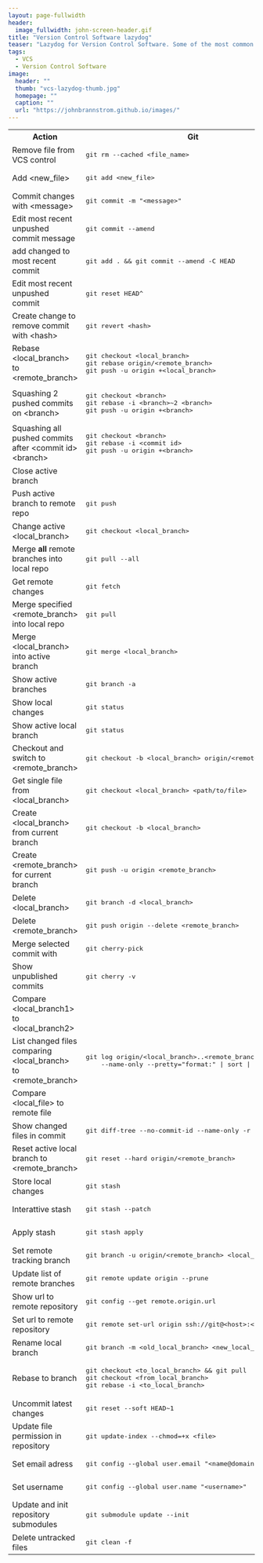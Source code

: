 ```yaml
---
layout: page-fullwidth
header:
  image_fullwidth: john-screen-header.gif
title: "Version Control Software lazydog"
teaser: "Lazydog for Version Control Software. Some of the most common operations working with a VCS."
tags:
  - VCS
  - Version Control Software
image:
  header: ""
  thumb: "vcs-lazydog-thumb.jpg"
  homepage: ""
  caption: ""
  url: "https://johnbrannstrom.github.io/images/"
---
```


<table>

  <tr><th>Action</th><th>Git</th><th>Mercurial</th></tr>

  <tr><td>Remove file from VCS control</td><td><pre>git rm --cached &lt;file_name&gt;</pre></td><td><pre></pre></td></tr>

  <tr><td>Add &lt;new_file&gt;</td><td><pre>git add &lt;new_file&gt;</pre></td><td><pre>hg add &lt;new_file&gt;</pre></td></tr>

  <tr>
    <td>Commit changes with &lt;message&gt;</td>
    <td><pre>git commit -m "&lt;message&gt;"</pre></td>
    <td><pre>hg commit -m "&lt;message&gt;"</pre></td>
  </tr>

  <tr>
    <td>Edit most recent unpushed commit message</td>
    <td><pre>git commit --amend</pre></td>
    <td><pre></pre></td>
  </tr>

  <tr>
    <td>add changed to most recent commit</td>
    <td><pre>git add . && git commit --amend -C HEAD</pre></td>
    <td><pre></pre></td>
  </tr>
  
  <tr>
    <td>Edit most recent unpushed commit</td>
    <td><pre>git reset HEAD^</pre></td>
    <td><pre></pre></td>
  </tr>

  <tr>
    <td>Create change to remove commit with &lt;hash&gt;</td>
    <td><pre>git revert &lt;hash&gt;</pre></td>
    <td><pre></pre></td>
  </tr>

  <tr>
    <td>Rebase &lt;local_branch&gt; to &lt;remote_branch&gt;</td>
    <td><pre>git checkout &lt;local_branch&gt;
git rebase origin/&lt;remote_branch&gt;
git push -u origin +&lt;local_branch&gt;</pre></td>
    <td><pre></pre></td>
  </tr>

  <tr>
    <td>Squashing 2 pushed commits on &lt;branch&gt;</td>
    <td><pre>git checkout &lt;branch&gt;
git rebase -i &lt;branch&gt;~2 &lt;branch&gt;
git push -u origin +&lt;branch&gt;</pre></td>
    <td><pre></pre></td>
  </tr>

  <tr>
    <td>Squashing all pushed commits after &lt;commit id&gt; &lt;branch&gt;</td>
    <td><pre>git checkout &lt;branch&gt;
git rebase -i &lt;commit id&gt;
git push -u origin +&lt;branch&gt;</pre></td>
    <td><pre></pre></td>
  </tr>

  <tr>
    <td>Close active branch</td>
    <td><pre></pre></td>
    <td><pre>hg commit -m "&lt;message&gt;" --close-branch </pre></td>
  </tr>

  <tr>
    <td>Push active branch to remote repo</td>
    <td><pre>git push</pre></td>
    <td><pre>hg push -r .</pre></td>
  </tr>

  <tr>
    <td>Change active &lt;local_branch&gt;</td>
    <td><pre>git checkout &lt;local_branch&gt;</pre></td>
    <td><pre>hg update &lt;local_branch&gt;</pre></td>
  </tr>

  <tr>
    <td>Merge <strong>all</strong> remote branches into local repo</td>
    <td><pre>git pull --all</pre></td>
    <td><pre>hg pull -u</pre></td>
  </tr>
  
  <tr>
    <td>Get remote changes</td>
    <td><pre>git fetch</pre></td>
    <td><pre>hg pull</pre></td>
  </tr>
  
  <tr>
    <td>Merge specified &lt;remote_branch&gt; into local repo</td>
    <td><pre>git pull</pre></td>
    <td><pre>hg pull -u -b &lt;remote_branch&gt;</pre></td>
  </tr>

  <tr>
    <td>Merge &lt;local_branch&gt; into active branch</td>
    <td><pre>git merge &lt;local_branch&gt;</pre></td>
    <td><pre>hg merge &lt;local_branch&gt;</pre></td>
  </tr>

  <tr>
    <td>Show active branches</td>
    <td><pre>git branch -a</pre></td>
    <td><pre>hg branches -a</pre></td>
  </tr>

  <tr>
    <td>Show local changes</td>
    <td><pre>git status</pre></td>
    <td><pre>hg status</pre></td>
  </tr>

  <tr>
    <td>Show active local branch</td>
    <td><pre>git status</pre></td>
    <td><pre>hg branch</pre></td>
  </tr>

  <tr>
    <td>Checkout and switch to &lt;remote_branch&gt;</td>
    <td><pre>git checkout -b &lt;local_branch&gt; origin/&lt;remote_branch&gt;</pre></td>
    <td><pre></pre></td>
  </tr>

  <tr>
    <td>Get single file from &lt;local_branch&gt;</td>
    <td><pre>git checkout &lt;local_branch&gt; &lt;path/to/file&gt;</pre></td>
    <td><pre>hg diff -r &lt;source_branch&gt;:&lt;target_branch&gt; &lt;path/to/file&gt; \
> /tmp/hg.diff && hg import /tmp/hg.diff</pre></td>
  </tr>

  <tr>
    <td>Create &lt;local_branch&gt; from current branch</td>
    <td><pre>git checkout -b &lt;local_branch&gt;</pre></td>
    <td><pre>hg branch &lt;local_branch&gt;</pre></td>
  </tr>

  <tr>
    <td>Create &lt;remote_branch&gt; for current branch</td>
    <td><pre>git push -u origin &lt;remote_branch&gt;</pre></td>
    <td><pre>hg push --new-branch -b &lt;local_branch&gt;</pre></td>
  </tr>

  <tr>
    <td>Delete &lt;local_branch&gt;</td>
    <td><pre>git branch -d &lt;local_branch&gt;</pre></td>
    <td><pre></pre></td>
  </tr>

  <tr>
    <td>Delete &lt;remote_branch&gt;</td>
    <td><pre>git push origin --delete &lt;remote_branch&gt;</pre></td>
    <td><pre></pre></td>
  </tr>

  <tr>
    <td>Merge selected commit with</td>
    <td><pre>git cherry-pick</pre></td>
    <td><pre></pre></td>
  </tr>

  <tr>
    <td>Show unpublished commits</td>
    <td><pre>git cherry -v</pre></td>
    <td><pre></pre></td>
  </tr>

  <tr>
    <td>Compare &lt;local_branch1&gt; to &lt;local_branch2&gt;</td>
    <td><pre></pre></td>
    <td><pre>hg diff -r &lt;local_branch1&gt;:&lt;local_branch2&gt;</pre></td>
  </tr>

  <tr>
    <td>List changed files comparing &lt;local_branch&gt; to &lt;remote_branch&gt;</td>
    <td><pre>git log origin/&lt;local_branch&gt;..&lt;remote_branch&gt; \
    --name-only --pretty="format:" | sort | uniq</pre></td>
    <td><pre></pre></td>
  </tr>

  <tr>
    <td>Compare &lt;local_file&gt; to remote file</td>
    <td><pre></pre></td>
    <td><pre>hg diff &lt;local_file&gt;</pre></td>
  </tr>

  <tr>
    <td>Show changed files in commit</td>
    <td><pre>git diff-tree --no-commit-id --name-only -r</pre></td>
    <td><pre></pre></td>
  </tr>

  <tr>
    <td>Reset active local branch to &lt;remote_branch></td>
    <td><pre>git reset --hard origin/&lt;remote_branch&gt;</pre></td>
    <td><pre>hg update -r &lt;remote_branch&gt; -C</pre></td>
  </tr>

  <tr>
    <td>Store local changes</td>
    <td><pre>git stash</pre></td>
    <td><pre>hg shelve</pre></td>
  </tr>

  <tr>
    <td>Interattive stash</td>
    <td><pre>git stash --patch</pre></td>
    <td><pre></pre></td>
  </tr>

  <tr>
    <td>Apply stash</td>
    <td><pre>git stash apply</pre></td>
    <td><pre>hg unshelve</pre></td>
  </tr>

  <tr>
    <td>Set remote tracking branch</td>
    <td><pre>git branch -u origin/&lt;remote_branch&gt; &lt;local_branch&gt;</pre></td>
    <td><pre></pre></td>
  </tr>

  <tr>
    <td>Update list of remote branches</td>
    <td><pre>git remote update origin --prune</pre></td>
    <td><pre></pre></td>
  </tr>

  <tr>
    <td>Show url to remote repository</td>
    <td><pre>git config --get remote.origin.url</pre></td>
    <td><pre></pre></td>
  </tr>

  <tr>
    <td>Set url to remote repository</td>
    <td><pre>git remote set-url origin ssh://git@&lt;host&gt;:&lt;port&gt;/&lt;path&gt;</pre></td>
    <td><pre></pre></td>
  </tr>

  <tr>
    <td>Rename local branch</td>
    <td><pre>git branch -m &lt;old_local_branch&gt; &lt;new_local_branch&gt;</pre></td>
    <td><pre></pre></td>
  </tr>

  <tr>
    <td>Rebase to branch</td>
    <td><pre>git checkout &lt;to_local_branch&gt; && git pull
git checkout &lt;from_local_branch&gt;
git rebase -i &lt;to_local_branch&gt;</pre></td>
    <td><pre></pre></td>
  </tr>
  
  <tr>
    <td>Uncommit latest changes</td>
    <td><pre>git reset --soft HEAD~1</pre></td>
    <td><pre></pre></td>
  </tr>
  
  <tr>
    <td>Update file permission in repository</td>
    <td><pre>git update-index --chmod=+x &lt;file&gt;</pre></td>
    <td><pre></pre></td>
  </tr>
  
  <tr>
    <td>Set email adress</td>
    <td><pre>git config --global user.email "&lt;name@domain.com&gt;"</pre></td>
    <td><pre></pre></td>
  </tr>
  
  <tr>
    <td>Set username</td>
    <td><pre>git config --global user.name "&lt;username&gt;"</pre></td>
    <td><pre></pre></td>
  </tr>
  
  <tr>
    <td>Update and init repository submodules</td>
    <td><pre>git submodule update --init</pre></td>
    <td><pre></pre></td>
  </tr>

  <tr>
    <td>Delete untracked files</td>
    <td><pre>git clean -f</pre></td>
    <td><pre></pre></td>
  </tr>
  
</table>
